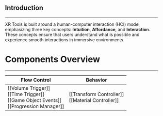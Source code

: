 ## **Introduction**
---
XR Tools is built around a human-computer interaction (HCI) model emphasizing three key concepts: **Intuition**, **Affordance**, and **Interaction**. These concepts ensure that users understand what is possible and experience smooth interactions in immersive environments.
# **Components Overview**
--- 

| Flow Control                                                                                    | Behavior                                                |
| ----------------------------------------------------------------------------------------------- | ------------------------------------------------------- |
| [[Volume Trigger]]<br>[[Time Trigger]]<br>[[Game Object Events]]<br>[[Progression Manager]]<br> | [[Transform Controller]]<br>[[Material Controller]]<br> |

